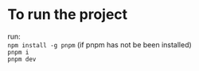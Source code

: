 # To run the project 

run: <br>
 `npm install -g pnpm` (if pnpm has not be been installed)<br>
 `pnpm i`<br>
 `pnpm dev`<br>
